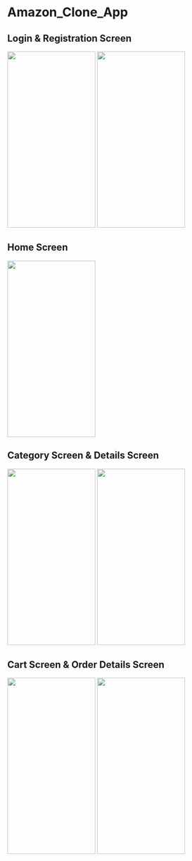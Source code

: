 # Amazon_Clone_App

## Login & Registration Screen
<r>
<img src="https://github.com/Thayibakayakkool/Amazon-Clone-App/assets/147040960/398628f6-d989-49fc-85cf-bb64f03cd075" width="200" height="400">
<img src="https://github.com/Thayibakayakkool/Amazon-Clone-App/assets/147040960/58d82865-131a-4bf2-a85b-2b24f9aa7c34" width="200" height="400">
</r>

## Home Screen
<img src="https://github.com/Thayibakayakkool/Amazon-Clone-App/assets/147040960/e920b44d-e1c0-46b7-84dd-2c7be6c95909" width="200" height="400">

## Category Screen & Details Screen
<r>
<img src="https://github.com/Thayibakayakkool/Amazon-Clone-App/assets/147040960/7e582478-5a38-4d6d-888d-f09af99c1bc1" width="200" height="400">
<img src="https://github.com/Thayibakayakkool/Amazon-Clone-App/assets/147040960/30c9878e-b283-4850-bfd5-6a9d4fe10a4b" width="200" height="400">
</r>

## Cart Screen & Order Details Screen
<r>
<img src="https://github.com/Thayibakayakkool/Amazon-Clone-App/assets/147040960/3b8ec9fe-4d18-4d00-bd8e-48c39f83b665" width="200" height="400">
<img src="https://github.com/Thayibakayakkool/Amazon-Clone-App/assets/147040960/57a247d5-994d-49db-8152-b5e70a006adf" width="200" height="400">
</r>
